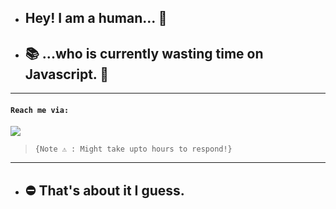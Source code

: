 - ## **Hey! I am a human...** :wave:
- ## :books: **...who is currently wasting time on Javascript. :thinking:**
---

#### `Reach me via: `
<a href="https://discord.com/users/814811294963990530" target="_blank"> <img src="https://discord.c99.nl/widget/theme-2/814811294963990530.png"/></a>
  >`{Note ⚠️ : Might take upto hours to respond!}`
---
* ## ⛔ That's about it I guess.

